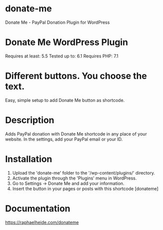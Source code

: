 # donate-me
Donate Me - PayPal Donation Plugin for WordPress
# Donate Me WordPress Plugin
Requires at least: 5.5
Tested up to: 6.1
Requires PHP: 7.1

# Different buttons. You choose the text.
<src img="https://raphaelheide.com/donateme/donateex.png">

Easy, simple setup to add Donate Me button as shortcode.

# Description
Adds PayPal donation with Donate Me shortcode in any place of your website. In the settings, add your PayPal email or your ID. 

# Installation
1. Upload the \'donate-me\' folder  to the \'/wp-content/plugins/\' directory.
2. Activate the plugin through the \'Plugins\' menu in WordPress.
3. Go to Settings -> Donate Me and add your information.
4. Insert the button in your pages or posts with this shortcode
[donateme]

# Documentation
https://raphaelheide.com/donateme

